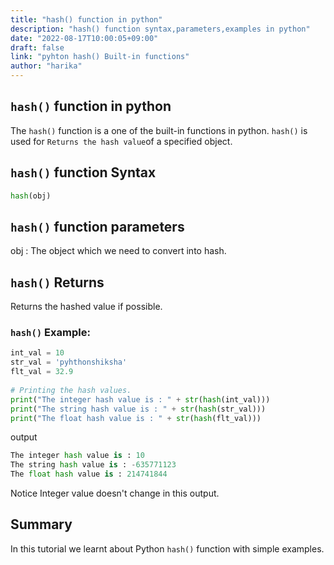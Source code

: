 ```yaml
---
title: "hash() function in python"
description: "hash() function syntax,parameters,examples in python"
date: "2022-08-17T10:00:05+09:00"
draft: false
link: "pyhton hash() Built-in functions"
author: "harika"
---
```


## `hash()` function in python
The `hash()` function is a one of the built-in functions in python.
`hash()` is used for `Returns the hash value`of a specified object.

## `hash()` function Syntax 
```python
hash(obj)
```
## `hash()` function parameters

obj : The object which we need to convert into hash.

## `hash()` Returns 
Returns the hashed value if possible. 

### `hash()` Example:
```python
int_val = 10
str_val = 'pyhthonshiksha'
flt_val = 32.9
 
# Printing the hash values.
print("The integer hash value is : " + str(hash(int_val)))
print("The string hash value is : " + str(hash(str_val)))
print("The float hash value is : " + str(hash(flt_val)))
```
output
```python
The integer hash value is : 10
The string hash value is : -635771123
The float hash value is : 214741844
```
Notice Integer value doesn't change in this output.

## Summary
In this tutorial we learnt about Python `hash()` function with simple examples.